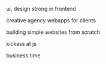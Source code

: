 ui, design
strong in frontend

creative agency
	webapps for clients

building simple websites from scratch

kickass at js

business time